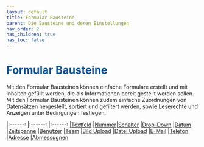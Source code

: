 ```yaml
---
layout: default
title: Formular-Bausteine
parent: Die Bausteine und deren Einstellungen
nav_order: 2
has_children: true
has_toc: false
---
```


# <span style="color:#0b5394">**Formular Bausteine**</span>

Mit den Formular Bausteinen können einfache Formulare erstellt und mit Inhalten gefüllt werden, die als
Informationen bereit gestellt werden sollen. Mit den Formular Bausteinen können zudem einfache Zuordnungen
von Datensätzen hergestellt, sortiert und gefiltert werden, sowie Leserechte und Anzeigen unter
Bedingungen festlegen.

|:------:       |:------:               |:------:
|[Textfeld](/docs/record-spec-settings/grand-childs-form/text.html) |[Nummer](/docs/record-spec-settings/grand-childs-form/number.html)|[Schalter](/docs/record-spec-settings/grand-childs-form/switch.html)
|[Drop-Down](/docs/record-spec-settings/grand-childs-form/drop-down.html) |[Datum](/docs/record-spec-settings/grand-childs-form/date.html) |[Zeitspanne](/docs/record-spec-settings/grand-childs-form/interval.html)
|[Benutzer](/docs/record-spec-settings/grand-childs-form/user.html)  |[Team](/docs/record-spec-settings/grand-childs-form/team.html ) |[Bild Upload](/docs/record-spec-settings/grand-childs-form/upload-image.html)
|[Datei Upload](/docs/record-spec-settings/grand-childs-form/upload-file.html) |[E-Mail](/docs/record-spec-settings/grand-childs-form/e-mail.html) |[Telefon](/docs/record-spec-settings/grand-childs-form/telephone.html)
|[Adresse](/docs/record-spec-settings/grand-childs-form/address.html) |[Abmessugnen](/docs/record-spec-settings/grand-childs-form/measure.html)
